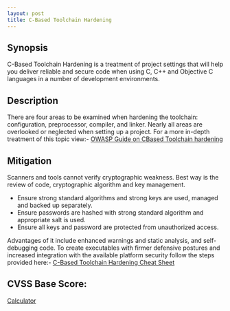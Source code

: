 ```yaml
---
layout: post
title: C-Based Toolchain Hardening
---
```

<!---
C-Toolchain
-->
Synopsis
---------
C-Based Toolchain Hardening is a treatment of project settings that will help you deliver reliable and secure code when using C, C++ and Objective C languages in a number of development environments.

Description
------------
There are four areas to be examined when hardening the toolchain: configuration, preprocessor, compiler, and linker. Nearly all areas are overlooked or neglected when setting up a project. For a more in-depth treatment of this topic view:- [OWASP Guide on CBased Toolchain hardening](https://www.owasp.org/index.php/C-Based_Toolchain_Hardening)

Mitigation
-----------
Scanners and tools cannot verify cryptographic weakness. Best way is the review of code, cryptographic algorithm and key management.  

 - Ensure strong standard algorithms and strong keys are used, managed and backed up separately.
 - Ensure passwords are hashed with strong standard algorithm and appropriate salt is used.
 - Ensure all keys and password are protected from unauthorized access.

Advantages of it include enhanced warnings and static analysis, and self-debugging code. To create executables with firmer defensive postures and increased integration with the available platform security follow the steps provided here:- [ C-Based Toolchain Hardening Cheat Sheet](https://www.owasp.org/index.php/C-Based_Toolchain_Hardening_Cheat_Sheet)


CVSS Base Score:
----------------

[Calculator](http://nvd.nist.gov/cvss.cfm?calculator&version=2)

